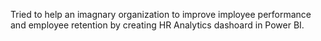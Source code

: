 Tried to help an imagnary organization to improve imployee performance and employee retention by creating HR Analytics dashoard in Power BI.
